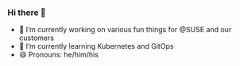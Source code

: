### Hi there 👋

- 🔭 I’m currently working on various fun things for @SUSE and our customers
- 🌱 I’m currently learning Kubernetes and GitOps
- 😄 Pronouns: he/him/his
  
<!-- - 👯 I’m looking to collaborate on ...
- 🤔 I’m looking for help with ...
- 💬 Ask me about ...
- 📫 How to reach me: ...
- ⚡ Fun fact: ...

-->
